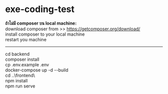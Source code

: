# exe-coding-test
<b>ถ้าไม่มี composer บน local machine:</b> <br/>
download composer from >> https://getcomposer.org/download/ <br/>
install composer to your local machine <br/>
restart you machine <br/>
<hr/>
cd backend <br/>
composer install <br/>
cp .env.example .env <br/>
docker-compose up -d --build<br/>
cd ..\frontend\ <br/>
npm install <br/>
npm run serve
